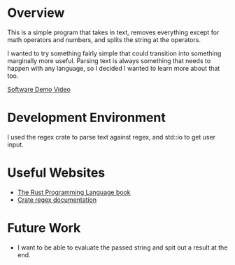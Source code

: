 # Overview

This is a simple program that takes in text, removes everything except for math operators and numbers, and splits the string at the operators.

I wanted to try something fairly simple that could transition into something marginally more useful. Parsing text is always something that needs to happen with any language, so I decided I wanted to learn more about that too.

[Software Demo Video](http://youtube.link.goes.here)

# Development Environment

I used the regex crate to parse text against regex, and std::io to get user input.

# Useful Websites

* [The Rust Programming Language book](https://doc.rust-lang.org/book/title-page.html)
* [Crate regex documentation](https://docs.rs/regex/1.5.4/regex/index.htmle)

# Future Work

* I want to be able to evaluate the passed string and spit out a result at the end.